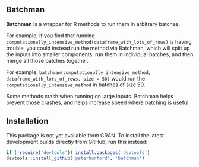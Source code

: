 ## Batchman

**Batchman** is a wrapper for R methods to run them in arbitrary batches.

For example, if you find that running `computationally_intensive_method(dataframe_with_lots_of_rows)` is having trouble, you could instead run the method via Batchman, which will split up the inputs into smaller components, run them in individual batches, and then merge all those batches together.

For example, `batchman(computationally_intensive_method, dataframe_with_lots_of_rows, size = 50)` would run the `computationally_intensive_method` in batches of size 50.

Some methods crash when running on large inputs.  Batchman helps prevent those crashes, and helps increase speed where batching is useful.


## Installation

This package is not yet available from CRAN. To install the latest development builds directly from GitHub, run this instead:

```R
if (!require('devtools')) install.packages('devtools')
devtools::install_github('peterhurford', 'batchman')
```
